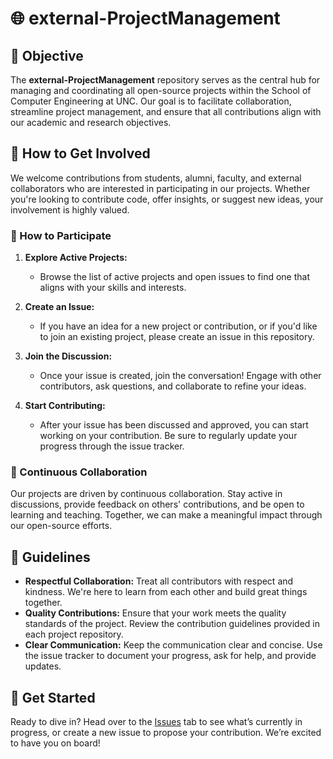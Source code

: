 # 🌐 external-ProjectManagement

## 🎯 Objective

The **external-ProjectManagement** repository serves as the central hub for managing and coordinating all open-source projects within the School of Computer Engineering at UNC. Our goal is to facilitate collaboration, streamline project management, and ensure that all contributions align with our academic and research objectives.

## 🚀 How to Get Involved

We welcome contributions from students, alumni, faculty, and external collaborators who are interested in participating in our projects. Whether you're looking to contribute code, offer insights, or suggest new ideas, your involvement is highly valued.

### 📝 How to Participate

1. **Explore Active Projects:**
   - Browse the list of active projects and open issues to find one that aligns with your skills and interests.

2. **Create an Issue:**
   - If you have an idea for a new project or contribution, or if you'd like to join an existing project, please create an issue in this repository.

3. **Join the Discussion:**
   - Once your issue is created, join the conversation! Engage with other contributors, ask questions, and collaborate to refine your ideas.

4. **Start Contributing:**
   - After your issue has been discussed and approved, you can start working on your contribution. Be sure to regularly update your progress through the issue tracker.

### 🔄 Continuous Collaboration

Our projects are driven by continuous collaboration. Stay active in discussions, provide feedback on others' contributions, and be open to learning and teaching. Together, we can make a meaningful impact through our open-source efforts.

## 📜 Guidelines

- **Respectful Collaboration:** Treat all contributors with respect and kindness. We're here to learn from each other and build great things together.
- **Quality Contributions:** Ensure that your work meets the quality standards of the project. Review the contribution guidelines provided in each project repository.
- **Clear Communication:** Keep the communication clear and concise. Use the issue tracker to document your progress, ask for help, and provide updates.

## 🌟 Get Started

Ready to dive in? Head over to the [Issues](./issues) tab to see what’s currently in progress, or create a new issue to propose your contribution. We’re excited to have you on board!
